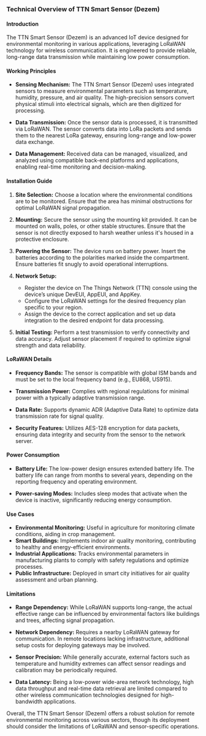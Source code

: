### Technical Overview of TTN Smart Sensor (Dezem)

#### Introduction
The TTN Smart Sensor (Dezem) is an advanced IoT device designed for environmental monitoring in various applications, leveraging LoRaWAN technology for wireless communication. It is engineered to provide reliable, long-range data transmission while maintaining low power consumption.

#### Working Principles

- **Sensing Mechanism:** The TTN Smart Sensor (Dezem) uses integrated sensors to measure environmental parameters such as temperature, humidity, pressure, and air quality. The high-precision sensors convert physical stimuli into electrical signals, which are then digitized for processing.
  
- **Data Transmission:** Once the sensor data is processed, it is transmitted via LoRaWAN. The sensor converts data into LoRa packets and sends them to the nearest LoRa gateway, ensuring long-range and low-power data exchange.

- **Data Management:** Received data can be managed, visualized, and analyzed using compatible back-end platforms and applications, enabling real-time monitoring and decision-making.

#### Installation Guide

1. **Site Selection:** Choose a location where the environmental conditions are to be monitored. Ensure that the area has minimal obstructions for optimal LoRaWAN signal propagation.

2. **Mounting:** Secure the sensor using the mounting kit provided. It can be mounted on walls, poles, or other stable structures. Ensure that the sensor is not directly exposed to harsh weather unless it's housed in a protective enclosure.

3. **Powering the Sensor:** The device runs on battery power. Insert the batteries according to the polarities marked inside the compartment. Ensure batteries fit snugly to avoid operational interruptions.

4. **Network Setup:**
   - Register the device on The Things Network (TTN) console using the device’s unique DevEUI, AppEUI, and AppKey.
   - Configure the LoRaWAN settings for the desired frequency plan specific to your region.
   - Assign the device to the correct application and set up data integration to the desired endpoint for data processing.

5. **Initial Testing:** Perform a test transmission to verify connectivity and data accuracy. Adjust sensor placement if required to optimize signal strength and data reliability.

#### LoRaWAN Details

- **Frequency Bands:** The sensor is compatible with global ISM bands and must be set to the local frequency band (e.g., EU868, US915).
  
- **Transmission Power:** Complies with regional regulations for minimal power with a typically adaptive transmission range.

- **Data Rate:** Supports dynamic ADR (Adaptive Data Rate) to optimize data transmission rate for signal quality.

- **Security Features:** Utilizes AES-128 encryption for data packets, ensuring data integrity and security from the sensor to the network server.

#### Power Consumption

- **Battery Life:** The low-power design ensures extended battery life. The battery life can range from months to several years, depending on the reporting frequency and operating environment.
  
- **Power-saving Modes:** Includes sleep modes that activate when the device is inactive, significantly reducing energy consumption.

#### Use Cases

- **Environmental Monitoring:** Useful in agriculture for monitoring climate conditions, aiding in crop management.
- **Smart Buildings:** Implements indoor air quality monitoring, contributing to healthy and energy-efficient environments.
- **Industrial Applications:** Tracks environmental parameters in manufacturing plants to comply with safety regulations and optimize processes.
- **Public Infrastructure:** Deployed in smart city initiatives for air quality assessment and urban planning.

#### Limitations

- **Range Dependency:** While LoRaWAN supports long-range, the actual effective range can be influenced by environmental factors like buildings and trees, affecting signal propagation.
  
- **Network Dependency:** Requires a nearby LoRaWAN gateway for communication. In remote locations lacking infrastructure, additional setup costs for deploying gateways may be involved.

- **Sensor Precision:** While generally accurate, external factors such as temperature and humidity extremes can affect sensor readings and calibration may be periodically required.

- **Data Latency:** Being a low-power wide-area network technology, high data throughput and real-time data retrieval are limited compared to other wireless communication technologies designed for high-bandwidth applications.

Overall, the TTN Smart Sensor (Dezem) offers a robust solution for remote environmental monitoring across various sectors, though its deployment should consider the limitations of LoRaWAN and sensor-specific operations.